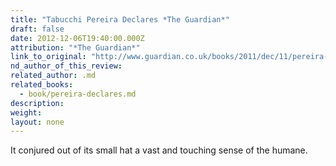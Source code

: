 ```yaml
---
title: "Tabucchi Pereira Declares *The Guardian*"
draft: false
date: 2012-12-06T19:40:00.000Z
attribution: "*The Guardian*"
link_to_original: "http://www.guardian.co.uk/books/2011/dec/11/pereira-maintains-antonio-tabucchi-rereading"
nd_author_of_this_review:
related_author: .md
related_books:
  - book/pereira-declares.md
description:
weight:
layout: none
---
```

It conjured out of its small hat a vast and touching sense of the humane.

